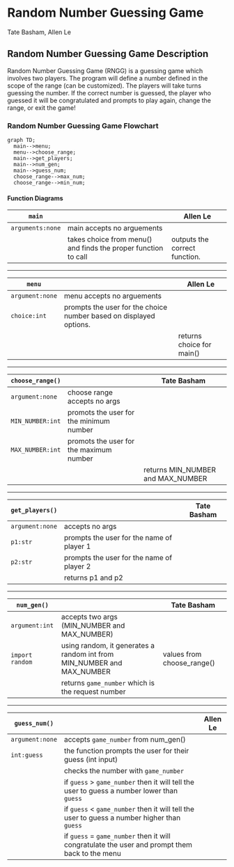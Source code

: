 # Random Number Guessing Game
Tate Basham, Allen Le

## Random Number Guessing Game Description
Random Number Guessing Game (RNGG) is a guessing game which involves two players. The program will define a number defined in the scope of the range (can be customized). The players will take turns guessing the number. If the correct number is guessed, the player who guessed it will be congratulated and prompts to play again, change the range, or exit the game!

### Random Number Guessing Game Flowchart
```mermaid
graph TD;
  main-->menu;
  menu-->choose_range;
  main-->get_players;
  main-->num_gen;
  main-->guess_num;
  choose_range-->max_num;
  choose_range-->min_num;
```

#### Function Diagrams

| `main`    |               |  Allen Le     |
| ------------------ | ------------- | ------------ |
| `arguments:none`    | main accepts no arguements  |              |
|      | takes choice from menu() and finds the proper function to call  | outputs the correct function.         |
***
| `menu`    |               |     Allen Le   |
| ------------------ | ------------- | ------------ |
| `argument:none`    | menu accepts no arguements  |              |
| `choice:int`    | prompts the user for the choice number based on displayed options.    |              |
|      | | returns choice for main()             |
***
| `choose_range()`    |               |  Tate Basham   |
| ------------------ | ------------- | ------------ |
| `argument:none`    | choose range accepts no args  |              |
| `MIN_NUMBER:int`    | promots the user for the minimum number    |              |
| `MAX_NUMBER:int`    | promots the user for the maximum number    |              |
|      | | returns MIN_NUMBER and MAX_NUMBER           |
***
| `get_players()`    |               |     Tate Basham   |
| ------------------ | ------------- | ------------ |
| `argument:none`    | accepts no args  |              |
| `p1:str`     | prompts the user for the name of player 1  |   |
| `p2:str` | prompts the user for the name of player 2 | |
| | returns p1 and p2 | |
***
| `num_gen()`    |               |     Tate Basham   |
| ------------------ | ------------- | ------------ |
| `argument:int`    | accepts two args (MIN_NUMBER and MAX_NUMBER)  |              |
| `import random` | using random, it generates a random int from MIN_NUMBER and MAX_NUMBER | values from choose_range() |
| | returns `game_number` which is the request number | |
***
| `guess_num()`    |               |     Allen Le   |
| ------------------ | ------------- | ------------ |
| `argument:none`    | accepts `game_number` from num_gen()  |              |
| `int:guess` | the function prompts the user for their guess (int input) | |
| | checks the number with `game_number` | |
| | if `guess` > `game_number` then it will tell the user to guess a number lower than `guess` | |
| | if `guess` < `game_number` then it will tell the user to guess a number higher than `guess` | |
| | if `guess` = `game_number` then it will congratulate the user and prompt them back to the menu | |
